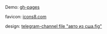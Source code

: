 Demo: <a href="https://jisuzkrist.github.io/autoexpress/">gh-pages</a>

favicon: <a href="https://icons8.com/icon/12684/автомобиль">icons8.com</a>

design: <a href="https://t.me/from0to1com">telegram-channel file "авто из сша.fig"</a>
